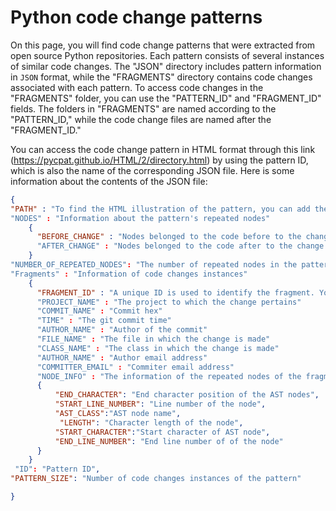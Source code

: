 # Python code change patterns

On this page, you will find code change patterns that were extracted from open source Python repositories. Each pattern consists of several instances of similar code changes. The "JSON" directory includes pattern information in `JSON` format, while the "FRAGMENTS" directory contains code changes associated with each pattern. To access code changes in the "FRAGMENTS" folder, you can use the "PATTERN_ID" and "FRAGMENT_ID" fields. The folders in "FRAGMENTS" are named according to the "PATTERN_ID," while the code change files are named after the "FRAGMENT_ID."

You can access the code change pattern in HTML format through this link (https://pycpat.github.io/HTML/2/directory.html) by using the pattern ID, which is also the name of the corresponding JSON file. Here is some information about the contents of the JSON file:
```json
{
"PATH" : "To find the HTML illustration of the pattern, you can add the prefix https://pycpat.github.io/HTML/ to this filed"  
"NODES" : "Information about the pattern's repeated nodes"
    {
      "BEFORE_CHANGE" : "Nodes belonged to the code before to the change."
      "AFTER_CHANGE" : "Nodes belonged to the code after to the change."
    }
"NUMBER_OF_REPEATED_NODES": "The number of repeated nodes in the pattern's code change instances"
"Fragments" : "Information of code changes instances"
    {
      "FRAGMENT_ID" : "A unique ID is used to identify the fragment. You can use this ID to links to the code change in the "FRAGMENT" folder."
      "PROJECT_NAME" : "The project to which the change pertains"
      "COMMIT_NAME" : "Commit hex"
      "TIME" : "The git commit time"
      "AUTHOR_NAME" : "Author of the commit"
      "FILE_NAME" : "The file in which the change is made"
      "CLASS_NAME" : "The class in which the change is made"
      "AUTHOR_NAME" : "Author email address"
      "COMMITTER_EMAIL" : "Commiter email address"
      "NODE_INFO" : "The information of the repeated nodes of the fragment"
      {
          "END_CHARACTER": "End character position of the AST nodes",
          "START_LINE_NUMBER": "Line number of the node",
          "AST_CLASS":"AST node name",
           "LENGTH": "Character length of the node",
          "START_CHARACTER":"Start character of AST node",
          "END_LINE_NUMBER": "End line number of of the node"
      }
    }
 "ID": "Pattern ID",
"PATTERN_SIZE": "Number of code changes instances of the pattern"

}

